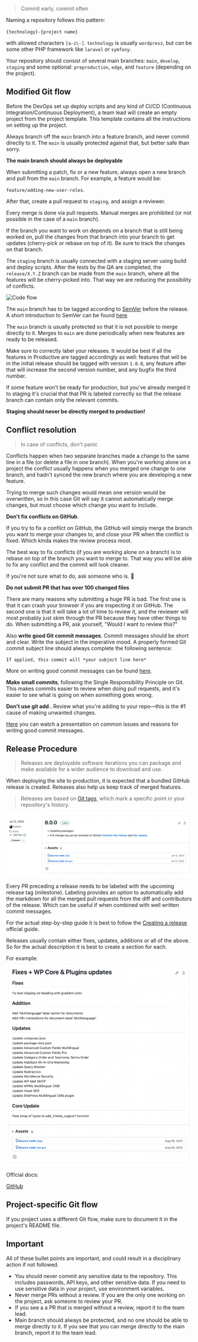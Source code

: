 > Commit early, commit often

Naming a repository follows this pattern:

`{technology}-{project name}`

with allowed characters `[a-z\-]`. `technology` is usually `wordpress`, but can be some other PHP framework like `laravel` or `symfony`.

Your repository should consist of several main branches: `main`, `develop`, `staging` and some optional: `preproduction`, `edge`, and `feature` (depending on the project).

## Modified Git flow

Before the DevOps set up deploy scripts and any kind of CI/CD (Continuous Integration/Continuous Deployment), a team lead will create an empty project from the project template. This template contains all the instructions on setting up the project.

Always branch off the `main` branch into a feature branch, and never commit directly to it. The `main` is usually protected against that, but better safe than sorry.

**The main branch should always be deployable**

When submitting a patch, fix or a new feature, always open a new branch and pull from the `main` branch. For example, a feature would be:

`feature/adding-new-user-roles`.

After that, create a pull request to `staging`, and assign a reviewer.

Every merge is done via pull requests. Manual merges are prohibited (or not possible in the case of a `main` branch).

If the branch you want to work on depends on a branch that is still being worked on, pull the changes from that branch into your branch to get updates (cherry-pick or rebase on top of it). Be sure to track the changes on that branch.

The `staging` branch is usually connected with a staging server using build and deploy scripts. After the tests by the QA are completed, the `release/X.Y.Z` branch can be made from the `main` branch, where all the features will be cherry-picked into. That way we are reducing the possibility of conflicts.

![Code flow](/img/code-flow.png)

The `main` branch has to be tagged according to [SemVer](http://semver.org/) before the release. A short introduction to SemVer can be found [here](https://www.sitepoint.com/semantic-versioning-why-you-should-using/).

The `main` branch is usually protected so that it is not possible to merge directly to it. Merges to `main` are done periodically when new features are ready to be released.

Make sure to correctly label your releases. It would be best if all the features in Productive are tagged accordingly as well: features that will be in the initial release should be tagged with version `1.0.0`, any feature after that will increase the second version number, and any bugfix the third number.

If some feature won't be ready for production, but you've already merged it to staging it's crucial that that PR is labeled correctly so that the release branch can contain only the relevant commits.

**Staging should never be directly merged to production!**

## Conflict resolution 

> In case of conflicts, don't panic

Conflicts happen when two separate branches made a change to the same line in a file (or delete a file in one branch). When you're working alone on a project the conflict usually happens when you merged one change to one branch, and hadn't synced the new branch where you are developing a new feature.

Trying to merge such changes would mean one version would be overwritten, so in this case Git will say it cannot automatically merge changes, but must choose which change you want to include.

**Don't fix conflicts on GitHub**.

If you try to fix a conflict on GitHub, the GitHub will simply merge the branch you want to merge your changes to, and close your PR when the conflict is fixed. Which kinda makes the review process moot.

The best way to fix conflicts (if you are working alone on a branch) is to rebase on top of the branch you want to merge to. That way you will be able to fix any conflict and the commit will look cleaner.

If you're not sure what to do, ask someone who is. 🙂

**Do not submit PR that has over 100 changed files**

There are many reasons why submitting a huge PR is bad. The first one is that it can crash your browser if you are inspecting it on GitHub. The second one is that it will take a lot of time to review it, and the reviewer will most probably just skim through the PR because they have other things to do. When submitting a PR, ask yourself, "Would I want to review this?"

Also **write good Git commit messages**. Commit messages should be short and clear. Write the subject in the imperative mood. A properly formed Git commit subject line should always complete the following sentence:

```
If applied, this commit will *your subject line here*
```

More on writing good commit messages can be found [here](https://chris.beams.io/posts/git-commit/).

**Make small commits**, following the Single Responsibility Principle on Git. This makes commits easier to review when doing pull requests, and it's easier to see what is going on when something goes wrong.

**Don't use git add .** Review what you're adding to your repo—this is the #1 cause of making unwanted changes.

[Here](https://wordpress.tv/2018/07/12/k-adam-white-what-we-forget-to-test/) you can watch a presentation on common issues and reasons for writing good commit messages.

## Release Procedure

> Releases are deployable software iterations you can package and make available for a wider audience to download and use.

When deploying the site to production, it is expected that a bundled GitHub release is created. Releases also help us keep track of merged features.

> Releases are based on [Git tags](https://git-scm.com/book/en/Git-Basics-Tagging), which mark a specific point in your repository's history.

![GitHub Release - Eightshift Boilerplate](/img/github-release.png)

Every PR preceding a release needs to be labeled with the upcoming release tag (milestone). Labeling provides an option to automatically add the markdown for all the merged pull requests from the diff and contributors of the release. Which can be useful if when combined with well written commit messages. 

For the actual step-by-step guide it is best to follow the [Creating a release](https://docs.github.com/en/repositories/releasing-projects-on-github/managing-releases-in-a-repository#creating-a-release) official guide.

Releases usually contain either fixes, updates, additions or all of the above. So for the actual description it is best to create a section for each.

For example:
![GitHub Release - description](/img/github-release-description.png)

Official docs:

[GitHub](https://docs.github.com/en/repositories/releasing-projects-on-github/about-releases)

## Project-specific Git flow

If you project uses a different Git flow, make sure to document it in the project's README file.

## Important

All of these bullet points are important, and could result in a disciplinary action if not followed.

* You should never commit any sensitive data to the repository. This includes passwords, API keys, and other sensitive data. If you need to use sensitive data in your project, use environment variables.
* Never merge PRs without a review. If you are the only one working on the project, ask someone to review your PR.
* If you see a a PR that is merged without a review, report it to the team lead.
* Main branch should always be protected, and no one should be able to merge directly to it. If you see that you can merge directly to the main branch, report it to the team lead.
